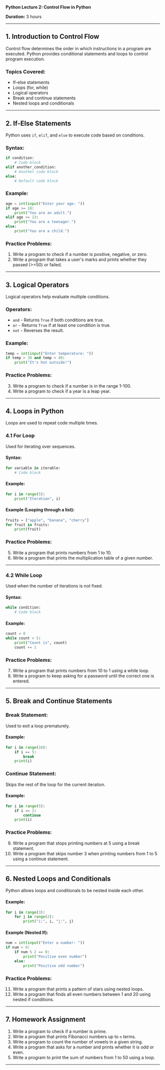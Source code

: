 **Python Lecture 2: Control Flow in Python**

**Duration:** 3 hours  

---

## **1. Introduction to Control Flow**  
Control flow determines the order in which instructions in a program are executed. Python provides conditional statements and loops to control program execution.  

### **Topics Covered:**
- If-else statements
- Loops (for, while)
- Logical operators
- Break and continue statements
- Nested loops and conditionals

---

## **2. If-Else Statements**  
Python uses `if`, `elif`, and `else` to execute code based on conditions.

### **Syntax:**  
```python
if condition:
    # Code block
elif another_condition:
    # Another code block
else:
    # Default code block
```

### **Example:**  
```python
age = int(input("Enter your age: "))
if age >= 18:
    print("You are an adult.")
elif age >= 13:
    print("You are a teenager.")
else:
    print("You are a child.")
```

### **Practice Problems:**
1. Write a program to check if a number is positive, negative, or zero.
2. Write a program that takes a user's marks and prints whether they passed (>=50) or failed.

---

## **3. Logical Operators**  
Logical operators help evaluate multiple conditions.

### **Operators:**
- `and` - Returns `True` if both conditions are true.
- `or` - Returns `True` if at least one condition is true.
- `not` - Reverses the result.

### **Example:**  
```python
temp = int(input("Enter temperature: "))
if temp > 30 and temp < 40:
    print("It's hot outside!")
```

### **Practice Problems:**
3. Write a program to check if a number is in the range 1-100.
4. Write a program to check if a year is a leap year.

---

## **4. Loops in Python**
Loops are used to repeat code multiple times.

### **4.1 For Loop**  
Used for iterating over sequences.

#### **Syntax:**  
```python
for variable in iterable:
    # Code block
```

#### **Example:**  
```python
for i in range(5):
    print("Iteration", i)
```

#### **Example (Looping through a list):**  
```python
fruits = ["apple", "banana", "cherry"]
for fruit in fruits:
    print(fruit)
```

### **Practice Problems:**
5. Write a program that prints numbers from 1 to 10.
6. Write a program that prints the multiplication table of a given number.

---

### **4.2 While Loop**  
Used when the number of iterations is not fixed.

#### **Syntax:**  
```python
while condition:
    # Code block
```

#### **Example:**  
```python
count = 0
while count < 5:
    print("Count is", count)
    count += 1
```

### **Practice Problems:**
7. Write a program that prints numbers from 10 to 1 using a while loop.
8. Write a program to keep asking for a password until the correct one is entered.

---

## **5. Break and Continue Statements**

### **Break Statement:**
Used to exit a loop prematurely.

#### **Example:**  
```python
for i in range(10):
    if i == 5:
        break
    print(i)
```

### **Continue Statement:**
Skips the rest of the loop for the current iteration.

#### **Example:**  
```python
for i in range(5):
    if i == 2:
        continue
    print(i)
```

### **Practice Problems:**
9. Write a program that stops printing numbers at 5 using a break statement.
10. Write a program that skips number 3 when printing numbers from 1 to 5 using a continue statement.

---

## **6. Nested Loops and Conditionals**  
Python allows loops and conditionals to be nested inside each other.

#### **Example:**  
```python
for i in range(3):
    for j in range(2):
        print("i:", i, "j:", j)
```

#### **Example (Nested If):**  
```python
num = int(input("Enter a number: "))
if num > 0:
    if num % 2 == 0:
        print("Positive even number")
    else:
        print("Positive odd number")
```

### **Practice Problems:**
11. Write a program that prints a pattern of stars using nested loops.
12. Write a program that finds all even numbers between 1 and 20 using nested if conditions.

---

## **7. Homework Assignment**  
1. Write a program to check if a number is prime.
2. Write a program that prints Fibonacci numbers up to `n` terms.
3. Write a program to count the number of vowels in a given string.
4. Write a program that asks for a number and prints whether it is odd or even.
5. Write a program to print the sum of numbers from 1 to 50 using a loop.

---


